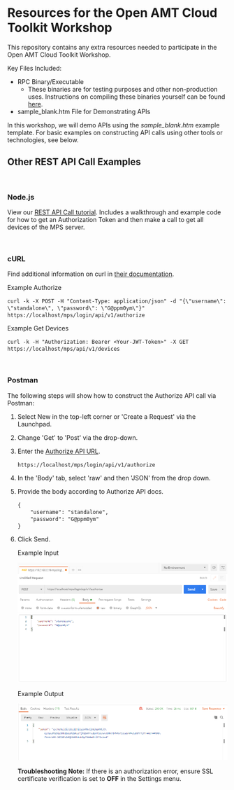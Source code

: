 # Resources for the Open AMT Cloud Toolkit Workshop

This repository contains any extra resources needed to participate in the Open AMT Cloud Toolkit Workshop.

Key Files Included:
- RPC Binary/Executable
    - These binaries are for testing purposes and other non-production uses. Instructions on compiling these binaries yourself can be found [here](https://open-amt-cloud-toolkit.github.io/docs/1.3/General/buildRPC/).
- sample_blank.htm File for Demonstrating APIs

In this workshop, we will demo APIs using the *sample_blank.htm* example template. For basic examples on constructing API calls using other tools or technologies, see below.

## Other REST API Call Examples

<br>

### Node.js

View our [REST API Call tutorial](https://open-amt-cloud-toolkit.github.io/docs/1.3/Tutorials/apiTutorial/). Includes a walkthrough and example code for how to get an Authorization Token and then make a call to get all devices of the MPS server.

<br>

### cURL

Find additional information on curl in [their documentation](https://curl.se/docs/manpage.html).

Example Authorize
```
curl -k -X POST -H "Content-Type: application/json" -d "{\"username\": \"standalone\", \"password\": \"G@ppm0ym\"}" https://localhost/mps/login/api/v1/authorize
```

Example Get Devices
```
curl -k -H "Authorization: Bearer <Your-JWT-Token>" -X GET https://localhost/mps/api/v1/devices
```

<br>

### Postman

The following steps will show how to construct the Authorize API call via Postman:

1. Select New in the top-left corner or 'Create a Request' via the Launchpad.

2. Change 'Get' to 'Post' via the drop-down.

3. Enter the [Authorize API URL](https://app.swaggerhub.com/apis-docs/rbheopenamt/mps/1.3.0#/Auth/post_api_v1_authorize).

    ```
    https://localhost/mps/login/api/v1/authorize
    ```

4. In the 'Body' tab, select 'raw' and then 'JSON' from the drop down.

5. Provide the body according to Authorize API docs.

    ```
    {
        "username": "standalone",
        "password": "G@ppm0ym"
    }
    ```

6. Click Send.

    Example Input

    ![input](./assets/postman_auth_input.PNG)

    Example Output

    ![input](./assets/postman_auth_output.PNG)

    **Troubleshooting Note:** If there is an authorization error, ensure SSL certificate verification is set to **OFF** in the Settings menu.